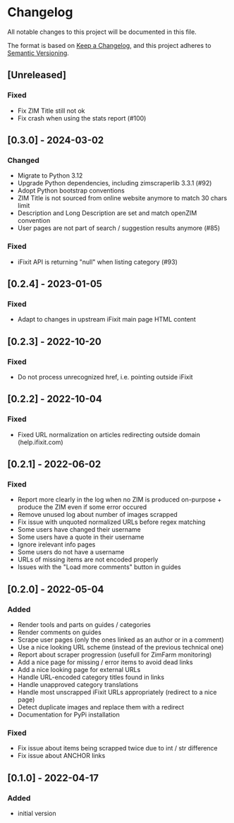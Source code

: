 # Changelog

All notable changes to this project will be documented in this file.

The format is based on [Keep a Changelog](https://keepachangelog.com/en/1.0.0/),
and this project adheres to [Semantic Versioning](https://semver.org/spec/v2.0.0.html).

## [Unreleased]

### Fixed
- Fix ZIM Title still not ok
- Fix crash when using the stats report (#100)

## [0.3.0] - 2024-03-02

### Changed

- Migrate to Python 3.12
- Upgrade Python dependencies, including zimscraperlib 3.3.1 (#92)
- Adopt Python bootstrap conventions
- ZIM Title is not sourced from online website anymore to match 30 chars limit
- Description and Long Description are set and match openZIM convention
- User pages are not part of search / suggestion results anymore (#85)

### Fixed

- iFixit API is returning "null" when listing category (#93)

## [0.2.4] - 2023-01-05

### Fixed

- Adapt to changes in upstream iFixit main page HTML content

## [0.2.3] - 2022-10-20

### Fixed

- Do not process unrecognized href, i.e. pointing outside iFixit

## [0.2.2] - 2022-10-04

### Fixed

- Fixed URL normalization on articles redirecting outside domain (help.ifixit.com)

## [0.2.1] - 2022-06-02

### Fixed

- Report more clearly in the log when no ZIM is produced on-purpose + produce the ZIM even if some error occured
- Remove unused log about number of images scrapped
- Fix issue with unquoted normalized URLs before regex matching
- Some users have changed their username
- Some users have a quote in their username
- Ignore irelevant info pages
- Some users do not have a username
- URLs of missing items are not encoded properly
- Issues with the "Load more comments" button in guides

## [0.2.0] - 2022-05-04

### Added

- Render tools and parts on guides / categories
- Render comments on guides
- Scrape user pages (only the ones linked as an author or in a comment)
- Use a nice looking URL scheme (instead of the previous technical one)
- Report about scraper progression (usefull for ZimFarm monitoring)
- Add a nice page for missing / error items to avoid dead links
- Add a nice looking page for external URLs
- Handle URL-encoded category titles found in links
- Handle unapproved category translations
- Handle most unscrapped iFixit URLs appropriately (redirect to a nice page)
- Detect duplicate images and replace them with a redirect
- Documentation for PyPi installation

### Fixed
- Fix issue about items being scrapped twice due to int / str difference
- Fix issue about ANCHOR links

## [0.1.0] - 2022-04-17

### Added

- initial version
